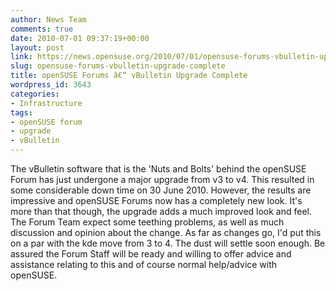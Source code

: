 ```yaml
---
author: News Team
comments: true
date: 2010-07-01 09:37:19+00:00
layout: post
link: https://news.opensuse.org/2010/07/01/opensuse-forums-vbulletin-upgrade-complete/
slug: opensuse-forums-vbulletin-upgrade-complete
title: openSUSE Forums â€“ vBulletin Upgrade Complete
wordpress_id: 3643
categories:
- Infrastructure
tags:
- openSUSE forum
- upgrade
- vBulletin
---
```


The vBulletin software that is the 'Nuts and Bolts' behind the openSUSE Forum has just undergone a major upgrade from v3 to v4. This resulted in some considerable down time on 30 June 2010. However, the results are impressive and openSUSE Forums now has a completely new look. It's more than that though, the upgrade adds a much improved look and feel. The Forum Team expect some teething problems, as well as much discussion and opinion about the change. As far as changes go, I'd put this on a par with the kde move from 3 to 4. The dust will settle soon enough. Be assured the Forum Staff will be ready and willing to offer advice and assistance relating to this and of course normal help/advice with openSUSE.

